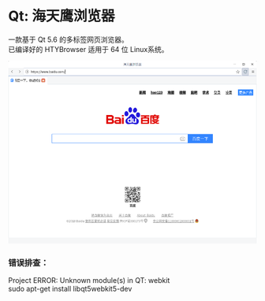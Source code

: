 # Qt: 海天鹰浏览器
一款基于 Qt 5.6 的多标签网页浏览器。  
已编译好的 HTYBrowser 适用于 64 位 Linux系统。

![alt](preview.png)  

### 错误排查：
Project ERROR: Unknown module(s) in QT: webkit  
sudo apt-get install libqt5webkit5-dev  